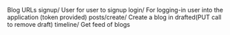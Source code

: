 Blog URLs
  signup/        User for user to signup
  login/         For logging-in user into the application (token provided)
  posts/create/  Create a blog in drafted(PUT call to remove draft)
  timeline/      Get feed of blogs

  
